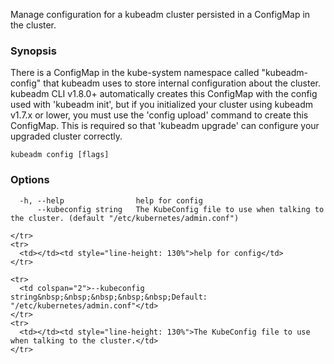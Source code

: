 
Manage configuration for a kubeadm cluster persisted in a ConfigMap in the cluster.

### Synopsis


There is a ConfigMap in the kube-system namespace called "kubeadm-config" that kubeadm uses to store internal configuration about the
cluster. kubeadm CLI v1.8.0+ automatically creates this ConfigMap with the config used with 'kubeadm init', but if you
initialized your cluster using kubeadm v1.7.x or lower, you must use the 'config upload' command to create this
ConfigMap. This is required so that 'kubeadm upgrade' can configure your upgraded cluster correctly.


```
kubeadm config [flags]
```

### Options

```
  -h, --help                help for config
      --kubeconfig string   The KubeConfig file to use when talking to the cluster. (default "/etc/kubernetes/admin.conf")
```

>
    </tr>
    <tr>
      <td></td><td style="line-height: 130%">help for config</td>
    </tr>

    <tr>
      <td colspan="2">--kubeconfig string&nbsp;&nbsp;&nbsp;&nbsp;&nbsp;Default: "/etc/kubernetes/admin.conf"</td>
    </tr>
    <tr>
      <td></td><td style="line-height: 130%">The KubeConfig file to use when talking to the cluster.</td>
    </tr>

  </tbody>
</table>



